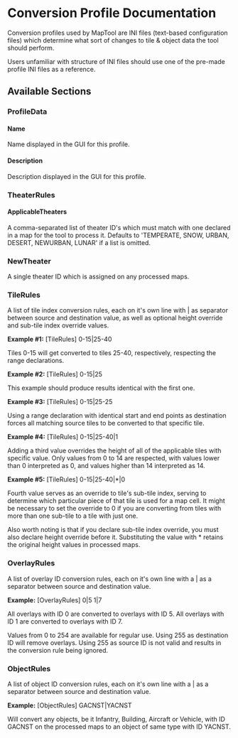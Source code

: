 # Conversion Profile Documentation

Conversion profiles used by MapTool are INI files (text-based configuration files) which determine what sort of changes to tile & object data the tool should perform.

Users unfamiliar with structure of INI files should use one of the pre-made profile INI files as a reference.

## Available Sections


### ProfileData

#### Name
Name displayed in the GUI for this profile.

#### Description
Description displayed in the GUI for this profile.


### TheaterRules

#### ApplicableTheaters
A comma-separated list of theater ID's which must match with one declared in a map for the tool to process it. Defaults to 'TEMPERATE, SNOW, URBAN, DESERT, NEWURBAN, LUNAR' if a list is omitted.

### NewTheater
A single theater ID which is assigned on any processed maps.


### TileRules

A list of tile index conversion rules, each on it's own line with | as separator between source and destination value, as well as optional height override and sub-tile index override values.

**Example #1:**
[TileRules]
0-15|25-40

Tiles 0-15 will get converted to tiles 25-40, respectively, respecting the range declarations.

**Example #2:**
[TileRules]
0-15|25

This example should produce results identical with the first one.

**Example #3:**
[TileRules]
0-15|25-25

Using a range declaration with identical start and end points as destination forces all matching source tiles to be converted to that specific tile.

**Example #4:**
[TileRules]
0-15|25-40|1

Adding a third value overrides the height of all of the applicable tiles with specific value. Only values from 0 to 14 are respected, with values lower than 0 interpreted as 0, and values higher than 14 interpreted as 14.

**Example #5:**
[TileRules]
0-15|25-40|*|0

Fourth value serves as an override to tile's sub-tile index, serving to determine which particular piece of that tile is used for a map cell. It might be necessary to set the override to 0 if you are converting from tiles with more than one sub-tile to a tile with just one.

Also worth noting is that if you declare sub-tile index override, you must also declare height override before it. Substituting the value with * retains the original height values in processed maps.


### OverlayRules

A list of overlay ID conversion rules, each on it's own line with a | as a separator between source and destination value.

**Example:**
[OverlayRules]
0|5
1|7

All overlays with ID 0 are converted to overlays with ID 5. All overlays with ID 1 are converted to overlays with ID 7.

Values from 0 to 254 are available for regular use. Using 255 as destination ID will remove overlays. Using 255 as source ID is not valid and results in the conversion rule being ignored.


### ObjectRules

A list of object ID conversion rules, each on it's own line with a | as a separator between source and destination value.

**Example:**
[ObjectRules]
GACNST|YACNST

Will convert any objects, be it Infantry, Building, Aircraft or Vehicle, with ID GACNST on the processed maps to an object of same type with ID YACNST.


